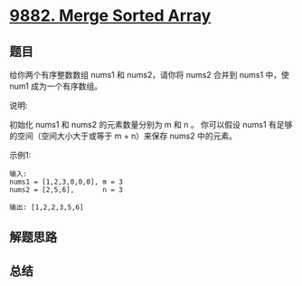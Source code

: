 # [9882. Merge Sorted Array](https://leetcode-cn.com/problems/merge-sorted-array/)

## 题目

给你两个有序整数数组 nums1 和 nums2，请你将 nums2 合并到 nums1 中，使 num1 成为一个有序数组。

说明:

初始化 nums1 和 nums2 的元素数量分别为 m 和 n 。
你可以假设 nums1 有足够的空间（空间大小大于或等于 m + n）来保存 nums2 中的元素。
 

示例1:

```
输入:
nums1 = [1,2,3,0,0,0], m = 3
nums2 = [2,5,6],       n = 3

输出: [1,2,2,3,5,6]
```


## 解题思路




## 总结